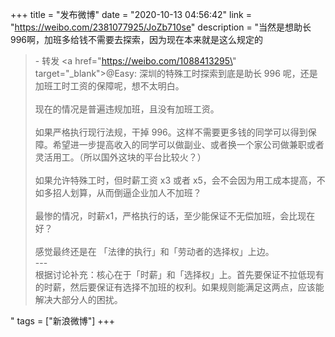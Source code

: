 +++
title = "发布微博"
date = "2020-10-13 04:56:42"
link = "https://weibo.com/2381077925/JoZb710se"
description = "当然是想助长996啊，加班多给钱不需要去探索，因为现在本来就是这么规定的<br><blockquote> - 转发 <a href=\"https://weibo.com/1088413295\" target=\"_blank\">@Easy</a>: 深圳的特殊工时探索到底是助长 996 呢，还是加班工时工资的保障呢，想不太明白。<br><br>现在的情况是普遍违规加班，且没有加班工资。<br><br>如果严格执行现行法规，干掉 996。这样不需要更多钱的同学可以得到保障。希望进一步提高收入的同学可以做副业、或者换一个家公司做兼职或者灵活用工。（所以国外这块的平台比较火？）<br><br>如果允许特殊工时，但时薪工资 x3 或者 x5，会不会因为用工成本提高，不如多招人划算，从而倒逼企业加人不加班？<br><br>最惨的情况，时薪x1，严格执行的话，至少能保证不无偿加班，会比现在好？<br><br>感觉最终还是在 「法律的执行」和「劳动者的选择权」上边。<br>---<br>根据讨论补充：核心在于「时薪」和「选择权」上。首先要保证不拉低现有的时薪，然后要保证有选择不加班的权利。如果规则能满足这两点，应该能解决大部分人的困扰。</blockquote>"
tags = ["新浪微博"]
+++
